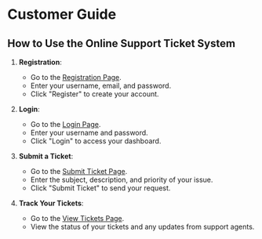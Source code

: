 # Customer Guide

## How to Use the Online Support Ticket System

1. **Registration**:

   - Go to the [Registration Page](register.html).
   - Enter your username, email, and password.
   - Click "Register" to create your account.

2. **Login**:

   - Go to the [Login Page](login.html).
   - Enter your username and password.
   - Click "Login" to access your dashboard.

3. **Submit a Ticket**:

   - Go to the [Submit Ticket Page](submit-ticket.html).
   - Enter the subject, description, and priority of your issue.
   - Click "Submit Ticket" to send your request.

4. **Track Your Tickets**:
   - Go to the [View Tickets Page](view-tickets.html).
   - View the status of your tickets and any updates from support agents.
